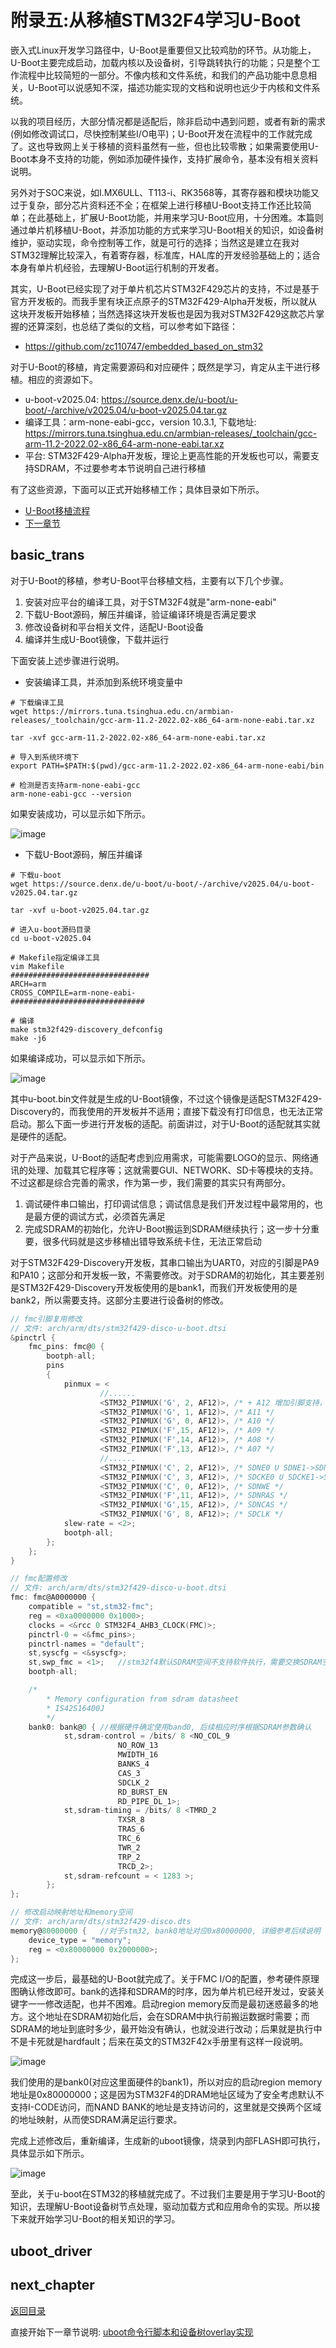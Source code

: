 # 附录五:从移植STM32F4学习U-Boot

嵌入式Linux开发学习路径中，U-Boot是重要但又比较鸡肋的环节。从功能上，U-Boot主要完成启动，加载内核以及设备树，引导跳转执行的功能；只是整个工作流程中比较简短的一部分。不像内核和文件系统，和我们的产品功能中息息相关，U-Boot可以说感知不深，描述功能实现的文档和说明也远少于内核和文件系统。

以我的项目经历，大部分情况都是适配后，除非启动中遇到问题，或者有新的需求(例如修改调试口，尽快控制某些I/O电平)；U-Boot开发在流程中的工作就完成了。这也导致网上关于移植的资料虽然有一些，但也比较零散；如果需要使用U-Boot本身不支持的功能，例如添加硬件操作，支持扩展命令，基本没有相关资料说明。

另外对于SOC来说，如I.MX6ULL、T113-i、RK3568等，其寄存器和模块功能又过于复杂，部分芯片资料还不全；在框架上进行移植U-Boot支持工作还比较简单；在此基础上，扩展U-Boot功能，并用来学习U-Boot应用，十分困难。本篇则通过单片机移植U-Boot，并添加功能的方式来学习U-Boot相关的知识，如设备树维护，驱动实现，命令控制等工作，就是可行的选择；当然这是建立在我对STM32理解比较深入，有着寄存器，标准库，HAL库的开发经验基础上的；适合本身有单片机经验，去理解U-Boot运行机制的开发者。

其实，U-Boot已经实现了对于单片机芯片STM32F429芯片的支持，不过是基于官方开发板的。而我手里有块正点原子的STM32F429-Alpha开发板，所以就从这块开发板开始移植；当然选择这块开发板也是因为我对STM32F429这款芯片掌握的还算深刻，也总结了类似的文档，可以参考如下路径：

- <https://github.com/zc110747/embedded_based_on_stm32>

对于U-Boot的移植，肯定需要源码和对应硬件；既然是学习，肯定从主干进行移植。相应的资源如下。

- u-boot-v2025.04: <https://source.denx.de/u-boot/u-boot/-/archive/v2025.04/u-boot-v2025.04.tar.gz>
- 编译工具：arm-none-eabi-gcc，version 10.3.1, 下载地址: <https://mirrors.tuna.tsinghua.edu.cn/armbian-releases/_toolchain/gcc-arm-11.2-2022.02-x86_64-arm-none-eabi.tar.xz>
- 平台: STM32F429-Alpha开发板，理论上更高性能的开发板也可以，需要支持SDRAM，不过要参考本节说明自己进行移植

有了这些资源，下面可以正式开始移植工作；具体目录如下所示。

- [U-Boot移植流程](#basic_trans)
- [下一章节](#next_chapter)

## basic_trans

对于U-Boot的移植，参考U-Boot平台移植文档，主要有以下几个步骤。

1. 安装对应平台的编译工具，对于STM32F4就是"arm-none-eabi"
2. 下载U-Boot源码，解压并编译，验证编译环境是否满足要求
3. 修改设备树和平台相关文件，适配U-Boot设备
4. 编译并生成U-Boot镜像，下载并运行

下面安装上述步骤进行说明。

- 安装编译工具，并添加到系统环境变量中

```shell
# 下载编译工具
wget https://mirrors.tuna.tsinghua.edu.cn/armbian-releases/_toolchain/gcc-arm-11.2-2022.02-x86_64-arm-none-eabi.tar.xz

tar -xvf gcc-arm-11.2-2022.02-x86_64-arm-none-eabi.tar.xz

# 导入到系统环境下
export PATH=$PATH:$(pwd)/gcc-arm-11.2-2022.02-x86_64-arm-none-eabi/bin

# 检测是否支持arm-none-eabi-gcc
arm-none-eabi-gcc --version
```

如果安装成功，可以显示如下所示。

![image](image/ch02-x5-01.png)

- 下载U-Boot源码，解压并编译

```shell
# 下载u-boot
wget https://source.denx.de/u-boot/u-boot/-/archive/v2025.04/u-boot-v2025.04.tar.gz

tar -xvf u-boot-v2025.04.tar.gz

# 进入u-boot源码目录
cd u-boot-v2025.04

# Makefile指定编译工具
vim Makefile
###############################
ARCH=arm
CROSS_COMPILE=arm-none-eabi-
##############################

# 编译
make stm32f429-discovery_defconfig
make -j6
```

如果编译成功，可以显示如下所示。

![image](image/ch02-x5-02.png)

其中u-boot.bin文件就是生成的U-Boot镜像，不过这个镜像是适配STM32F429-Discovery的，而我使用的开发板并不适用；直接下载没有打印信息，也无法正常启动。那么下面一步进行开发板的适配。前面讲过，对于U-Boot的适配就其实就是硬件的适配。

对于产品来说，U-Boot的适配考虑到应用需求，可能需要LOGO的显示、网络通讯的处理、加载其它程序等；这就需要GUI、NETWORK、SD卡等模块的支持。不过这都是综合完善的需求，作为第一步，我们需要的其实只有两部分。

1. 调试硬件串口输出，打印调试信息；调试信息是我们开发过程中最常用的，也是最方便的调试方式，必须首先满足
2. 完成SDRAM的初始化，允许U-Boot搬运到SDRAM继续执行；这一步十分重要，很多代码就是这步移植出错导致系统卡住，无法正常启动

对于STM32F429-Discovery开发板，其串口输出为UART0，对应的引脚是PA9和PA10；这部分和开发板一致，不需要修改。对于SDRAM的初始化，其主要差别是STM32F429-Discovery开发板使用的是bank1，而我们开发板使用的是bank2，所以需要支持。这部分主要进行设备树的修改。

```c
// fmc引脚复用修改
// 文件: arch/arm/dts/stm32f429-disco-u-boot.dtsi
&pinctrl {
    fmc_pins: fmc@0 {
        bootph-all;
        pins
        {
            pinmux = <
                    //......
                    <STM32_PINMUX('G', 2, AF12)>, /* + A12 增加引脚支持，扩充memory空间*/
                    <STM32_PINMUX('G', 1, AF12)>, /* A11 */
                    <STM32_PINMUX('G', 0, AF12)>, /* A10 */
                    <STM32_PINMUX('F',15, AF12)>, /* A09 */
                    <STM32_PINMUX('F',14, AF12)>, /* A08 */
                    <STM32_PINMUX('F',13, AF12)>, /* A07 */
                    //......
                    <STM32_PINMUX('C', 2, AF12)>, /* SDNE0 U SDNE1->SDNE0*/
                    <STM32_PINMUX('C', 3, AF12)>, /* SDCKE0 U SDCKE1->SDCKE0*/
                    <STM32_PINMUX('C', 0, AF12)>, /* SDNWE */
                    <STM32_PINMUX('F',11, AF12)>, /* SDNRAS */
                    <STM32_PINMUX('G',15, AF12)>, /* SDNCAS */
                    <STM32_PINMUX('G', 8, AF12)>; /* SDCLK */
            slew-rate = <2>;
            bootph-all;
        };
    };
}

// fmc配置修改
// 文件: arch/arm/dts/stm32f429-disco-u-boot.dtsi
fmc: fmc@A0000000 {
    compatible = "st,stm32-fmc";
    reg = <0xa0000000 0x1000>;
    clocks = <&rcc 0 STM32F4_AHB3_CLOCK(FMC)>;
    pinctrl-0 = <&fmc_pins>;
    pinctrl-names = "default";
    st,syscfg = <&syscfg>;
    st,swp_fmc = <1>;   //stm32f4默认SDRAM空间不支持软件执行，需要交换SDRAM空间到可执行区域
    bootph-all;

    /*
        * Memory configuration from sdram datasheet
        * IS42S16400J
        */
    bank0: bank@0 { //根据硬件确定使用band0, 后续相应时序根据SDRAM参数确认
            st,sdram-control = /bits/ 8 <NO_COL_9
                        NO_ROW_13
                        MWIDTH_16
                        BANKS_4
                        CAS_3
                        SDCLK_2
                        RD_BURST_EN
                        RD_PIPE_DL_1>;
            st,sdram-timing = /bits/ 8 <TMRD_2
                        TXSR_8
                        TRAS_6
                        TRC_6
                        TWR_2
                        TRP_2
                        TRCD_2>;
            st,sdram-refcount = < 1283 >;
        };
};

// 修改启动映射地址和memory空间
// 文件: arch/arm/dts/stm32f429-disco.dts
memory@80000000 {   //对于stm32, bank0地址对应0x80000000, 详细参考后续说明
    device_type = "memory";
    reg = <0x80000000 0x2000000>;
};
```

完成这一步后，最基础的U-Boot就完成了。关于FMC I/O的配置，参考硬件原理图确认修改即可。bank的选择和SDRAM的时序，因为单片机已经开发过，安装关键字一一修改适配，也并不困难。启动region memory反而是最初迷惑最多的地方。这个地址在SDRAM初始化后，会在SDRAM中执行前搬运数据时需要；而SDRAM的地址到底时多少，最开始没有确认，也就没进行改动；后果就是执行中不是卡死就是hardfault；后来在英文的STM32F42x手册里有这样一段说明。

![image](image/ch02-x5-03.png)

我们使用的是bank0(对应这里面硬件的bank1)，所以对应的启动region memory地址是0x80000000；这是因为STM32F4的DRAM地址区域为了安全考虑默认不支持I-CODE访问，而NAND BANK的地址是支持访问的，这里就是交换两个区域的地址映射，从而使SDRAM满足运行要求。

完成上述修改后，重新编译，生成新的uboot镜像，烧录到内部FLASH即可执行，具体显示如下所示。

![image](image/ch02-x5-04.png)

至此，关于u-boot在STM32的移植就完成了。不过我们主要是用于学习U-Boot的知识，去理解U-Boot设备树节点处理，驱动加载方式和应用命令的实现。所以接下来就开始学习U-Boot的相关知识的学习。

## uboot_driver

## next_chapter

[返回目录](../README.md)

直接开始下一章节说明: [uboot命令行脚本和设备树overlay实现](./ch02-x6.uboot_script_overlay.md)
